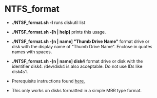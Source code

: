 # NTFS_format

- **./NTSF_format.sh -l**
    &NewLine;
    &NewLine;
    runs diskutil list
    &NewLine;
    &NewLine;
    &NewLine;
- **./NTSF_format.sh -[h | help]**
    &NewLine;
    &NewLine;
    prints this usage.
    &NewLine;
    &NewLine;
    &NewLine;
- **./NTSF_format.sh -[n | name] \"Thumb Drive Name\"**
    &NewLine;
    &NewLine;
    format drive or disk with the display name of \"Thumb Drive Name\". Enclose in quotes names with spaces.
    &NewLine;
    &NewLine;
    &NewLine;
- **./NTSF_format.sh -[n | name] disk4**
    &NewLine;
    &NewLine;
    format drive or disk with the identifier disk4. /dev/disk4 is also acceptable. Do not use IDs like disk4s1.
    &NewLine;
    &NewLine;
    &NewLine;

- Prerequisite instructions found [here.](https://github.com/osxfuse/osxfuse/wiki/NTFS-3G)
- This only works on disks formatted in a simple MBR type format.
